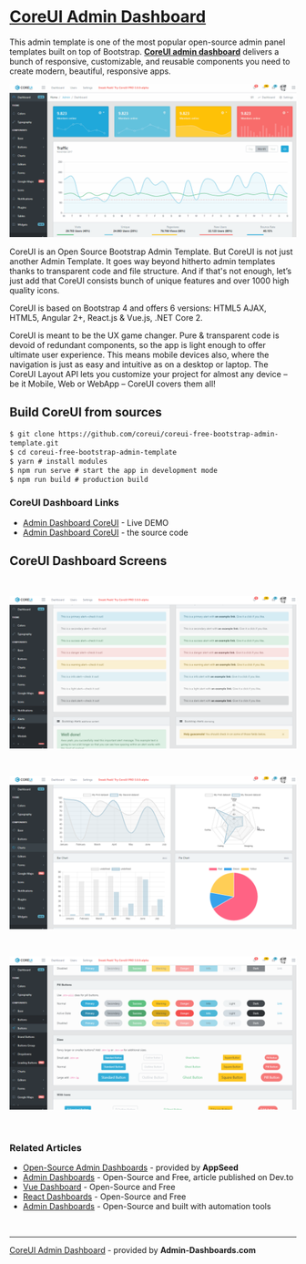 # [CoreUI Admin Dashboard](https://admin-dashboards.com/bootstrap-dashboard-coreui)

This admin template is one of the most popular open-source admin panel templates built on top of Bootstrap. 
**[CoreUI admin dashboard](https://coreui.io)** delivers a bunch of responsive, customizable, and reusable components you need to create modern, beautiful, responsive apps.

![CoreUI - Free Bootstrap Admin Template.](https://raw.githubusercontent.com/admin-dashboards/static/master/bootstrap-dashboard-coreui-intro.gif)

CoreUI is an Open Source Bootstrap Admin Template. But CoreUI is not just another Admin Template. It goes way beyond hitherto admin templates thanks to transparent code and file structure. And if that's not enough, let’s just add that CoreUI consists bunch of unique features and over 1000 high quality icons.

CoreUI is based on Bootstrap 4 and offers 6 versions: HTML5 AJAX, HTML5, Angular 2+, React.js & Vue.js, .NET Core 2.

CoreUI is meant to be the UX game changer. Pure & transparent code is devoid of redundant components, so the app is light enough to offer ultimate user experience. This means mobile devices also, where the navigation is just as easy and intuitive as on a desktop or laptop. The CoreUI Layout API lets you customize your project for almost any device – be it Mobile, Web or WebApp – CoreUI covers them all!

## Build CoreUI from sources

```
$ git clone https://github.com/coreui/coreui-free-bootstrap-admin-template.git
$ cd coreui-free-bootstrap-admin-template
$ yarn # install modules
$ npm run serve # start the app in development mode
$ npm run build # production build
```

### CoreUI Dashboard Links

- [Admin Dashboard CoreUI](https://coreui.io/demo/#main.html) - Live DEMO
- [Admin Dashboard CoreUI](https://github.com/coreui/coreui-free-bootstrap-admin-template) - the source code

## CoreUI Dashboard Screens


<br />

![CoreUI - Free Dashboard - App Screen 2.](https://raw.githubusercontent.com/admin-dashboards/static/master/bootstrap-dashboard-coreui-screen-2.png)

<br />

![CoreUI - Free Dashboard - App Screen 1.](https://raw.githubusercontent.com/admin-dashboards/static/master/bootstrap-dashboard-coreui-screen-1.png)

<br />

![CoreUI - Free Dashboard - App Screen 3.](https://raw.githubusercontent.com/admin-dashboards/static/master/bootstrap-dashboard-coreui-screen-3.png)

<br />

### Related Articles

- [Open-Source Admin Dashboards](https://appseed.us/admin-dashboards/open-source) - provided by **AppSeed**
- [Admin Dashboards](https://dev.to/sm0ke/admin-dashboards-open-source-and-free-4aep) - Open-Source and Free, article published on Dev.to
- [Vue Dashboard](https://dev.to/sm0ke/vue-dashboard-open-source-apps-1gd1) - Open-Source and Free
- [React Dashboards](https://dev.to/sm0ke/react-dashboards-open-source-apps-1c7j) - Open-Source and Free
- [Admin Dashboards](https://blog.appseed.us/admin-dashboards-open-source-built-with-automation-tools/) - Open-Source and built with automation tools

<br />

---
[CoreUI Admin Dashboard](https://admin-dashboards.com/bootstrap-dashboard-coreui) - provided by **Admin-Dashboards.com**

